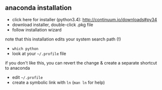 ## anaconda installation 
- click here for installer (python3.4): http://continuum.io/downloads#py34 
- download installer, double-click .pkg file
- follow installation wizard

note that this installation edits your system search path (!) 
- `which python`
- look at your `~/.profile` file

if you don't like this, you can revert the change & create a separate shortcut
to anaconda 
- edit `~/.profile` 
- create a symbolic link with `ln` (`man ln` for help) 
